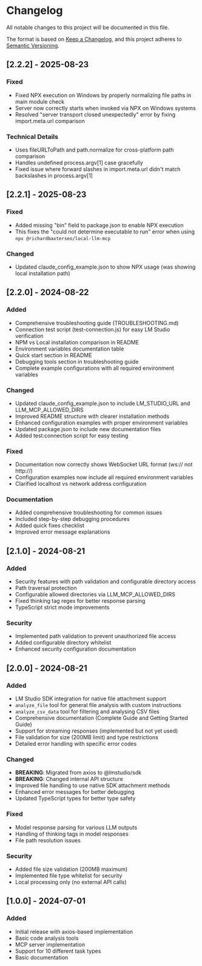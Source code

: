 # Changelog

All notable changes to this project will be documented in this file.

The format is based on [Keep a Changelog](https://keepachangelog.com/en/1.0.0/),
and this project adheres to [Semantic Versioning](https://semver.org/spec/v2.0.0.html).

## [2.2.2] - 2025-08-23

### Fixed
- Fixed NPX execution on Windows by properly normalizing file paths in main module check
- Server now correctly starts when invoked via NPX on Windows systems
- Resolved "server transport closed unexpectedly" error by fixing import.meta.url comparison

### Technical Details
- Uses fileURLToPath and path.normalize for cross-platform path comparison
- Handles undefined process.argv[1] case gracefully
- Fixed issue where forward slashes in import.meta.url didn't match backslashes in process.argv[1]

## [2.2.1] - 2025-08-23

### Fixed
- Added missing "bin" field to package.json to enable NPX execution
- This fixes the "could not determine executable to run" error when using `npx @richardbaxterseo/local-llm-mcp`

### Changed
- Updated claude_config_example.json to show NPX usage (was showing local installation path)

## [2.2.0] - 2024-08-22

### Added
- Comprehensive troubleshooting guide (TROUBLESHOOTING.md)
- Connection test script (test-connection.js) for easy LM Studio verification
- NPM vs Local installation comparison in README
- Environment variables documentation table
- Quick start section in README
- Debugging tools section in troubleshooting guide
- Complete example configurations with all required environment variables

### Changed
- Updated claude_config_example.json to include LM_STUDIO_URL and LLM_MCP_ALLOWED_DIRS
- Improved README structure with clearer installation methods
- Enhanced configuration examples with proper environment variables
- Updated package.json to include new documentation files
- Added test:connection script for easy testing

### Fixed
- Documentation now correctly shows WebSocket URL format (ws:// not http://)
- Configuration examples now include all required environment variables
- Clarified localhost vs network address configuration

### Documentation
- Added comprehensive troubleshooting for common issues
- Included step-by-step debugging procedures
- Added quick fixes checklist
- Improved error message explanations

## [2.1.0] - 2024-08-21

### Added
- Security features with path validation and configurable directory access
- Path traversal protection
- Configurable allowed directories via LLM_MCP_ALLOWED_DIRS
- Fixed thinking tag regex for better response parsing
- TypeScript strict mode improvements

### Security
- Implemented path validation to prevent unauthorized file access
- Added configurable directory whitelist
- Enhanced security configuration documentation

## [2.0.0] - 2024-08-21

### Added
- LM Studio SDK integration for native file attachment support
- `analyze_file` tool for general file analysis with custom instructions
- `analyze_csv_data` tool for filtering and analysing CSV files
- Comprehensive documentation (Complete Guide and Getting Started Guide)
- Support for streaming responses (implemented but not yet used)
- File validation for size (200MB limit) and type restrictions
- Detailed error handling with specific error codes

### Changed
- **BREAKING**: Migrated from axios to @lmstudio/sdk
- **BREAKING**: Changed internal API structure
- Improved file handling to use native SDK attachment methods
- Enhanced error messages for better debugging
- Updated TypeScript types for better type safety

### Fixed
- Model response parsing for various LLM outputs
- Handling of thinking tags in model responses
- File path resolution issues

### Security
- Added file size validation (200MB maximum)
- Implemented file type whitelist for security
- Local processing only (no external API calls)

## [1.0.0] - 2024-07-01

### Added
- Initial release with axios-based implementation
- Basic code analysis tools
- MCP server implementation
- Support for 10 different task types
- Basic documentation